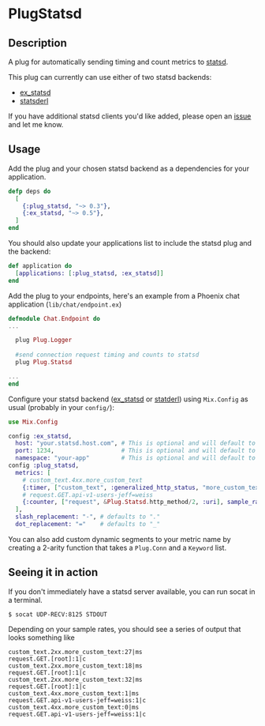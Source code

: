 PlugStatsd
==========

## Description
A plug for automatically sending
timing and count metrics to [statsd](https://github.com/etsy/statsd).

This plug can currently can use either of two statsd backends:
 * [ex_statsd](https://github.com/CargoSense/ex_statsd)
 * [statsderl](https://github.com/lpgauth/statsderl)

If you have additional statsd clients you'd like added, please open an [issue](https://github.com/jeffweiss/plug_statsd/issues/new)
and let me know.

## Usage

Add the plug and your chosen statsd backend as a dependencies for your application.

```elixir
defp deps do
  [
    {:plug_statsd, "~> 0.3"},
    {:ex_statsd, "~> 0.5"},
  ]
end
```

You should also update your applications list to include the statsd plug and the backend:

```elixir
def application do
  [applications: [:plug_statsd, :ex_statsd]]
end
```

Add the plug to your endpoints, here's an example from a Phoenix chat application (`lib/chat/endpoint.ex`)

```elixir
defmodule Chat.Endpoint do
...

  plug Plug.Logger
  
  #send connection request timing and counts to statsd
  plug Plug.Statsd

...
end
```

Configure your statsd backend ([ex_statsd](https://github.com/CargoSense/ex_statsd) or [statderl](https://github.com/lpgauth/statsderl)) using `Mix.Config` as usual (probably in your
`config/`):

```elixir
use Mix.Config

config :ex_statsd,
  host: "your.statsd.host.com", # This is optional and will default to 127.0.0.1
  port: 1234,                   # This is optional and will default to 8125
  namespace: "your-app"         # This is optional and will default to nil
config :plug_statsd,
  metrics: [
    # custom_text.4xx.more_custom_text
    {:timer, ["custom_text", :generalized_http_status, "more_custom_text"]},
    # request.GET.api-v1-users-jeff=weiss
    {:counter, ["request", &Plug.Statsd.http_method/2, :uri], sample_rate: 0.1},
  ],
  slash_replacement: "-", # defaults to "."
  dot_replacement: "="    # defaults to "_"
```

You can also add custom dynamic segments to your metric name by creating a 2-arity function that takes a `Plug.Conn` and a `Keyword` list.

## Seeing it in action

If you don't immediately have a statsd server available, you can run socat in a terminal.

```shell
$ socat UDP-RECV:8125 STDOUT
```

Depending on your sample rates, you should see a series of output that looks something like

```
custom_text.2xx.more_custom_text:27|ms
request.GET.[root]:1|c
custom_text.2xx.more_custom_text:18|ms
request.GET.[root]:1|c
custom_text.2xx.more_custom_text:32|ms
request.GET.[root]:1|c
custom_text.4xx.more_custom_text:1|ms
request.GET.api-v1-users-jeff=weiss:1|c
custom_text.4xx.more_custom_text:0|ms
request.GET.api-v1-users-jeff=weiss:1|c
```
